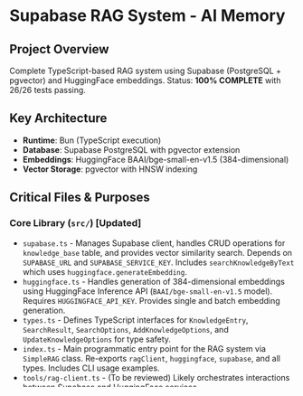 # Supabase RAG System - AI Memory

## Project Overview
Complete TypeScript-based RAG system using Supabase (PostgreSQL + pgvector) and HuggingFace embeddings. Status: **100% COMPLETE** with 26/26 tests passing.

## Key Architecture
- **Runtime**: Bun (TypeScript execution)
- **Database**: Supabase PostgreSQL with pgvector extension
- **Embeddings**: HuggingFace BAAI/bge-small-en-v1.5 (384-dimensional)
- **Vector Storage**: pgvector with HNSW indexing

## Critical Files & Purposes

### Core Library (`src/`) [Updated]
- `supabase.ts` - Manages Supabase client, handles CRUD operations for `knowledge_base` table, and provides vector similarity search. Depends on `SUPABASE_URL` and `SUPABASE_SERVICE_KEY`. Includes `searchKnowledgeByText` which uses `huggingface.generateEmbedding`.
- `huggingface.ts` - Handles generation of 384-dimensional embeddings using HuggingFace Inference API (`BAAI/bge-small-en-v1.5` model). Requires `HUGGINGFACE_API_KEY`. Provides single and batch embedding generation.
- `types.ts` - Defines TypeScript interfaces for `KnowledgeEntry`, `SearchResult`, `SearchOptions`, `AddKnowledgeOptions`, and `UpdateKnowledgeOptions` for type safety.
- `index.ts` - Main programmatic entry point for the RAG system via `SimpleRAG` class. Re-exports `ragClient`, `huggingface`, `supabase`, and all types. Includes CLI usage examples.
- `tools/rag-client.ts` - (To be reviewed) Likely orchestrates interactions between Supabase and HuggingFace services.
- `tools/smolagents_tool.py` - (To be reviewed) Python integration for SmolAgents.
- `scripts/setup.ts` - (To be reviewed) Utility for initializing with sample data.
- `scripts/manage.ts` - (To be reviewed) CLI management interface for the RAG system.

### Database Schema (`sql/`)
- Scripts 1-9 create complete database setup
- **CRITICAL**: Script 8 (`8_fix_search_function_ranking.sql`) fixes search ranking
- Script 9 adds n8n compatibility functions

### Testing (`test/`) [Validated]
- `test/test.ts` - Comprehensive test suite validating HuggingFace embedding generation, Supabase vector storage, similarity search, and data integrity. It uses `tape` for assertions and includes phases for embedding generation, vector storage, storage format verification, similarity search, and search quality/ranking.
- `test/cleanup.ts` - A utility script to delete all entries from the `knowledge_base` table in Supabase, effectively cleaning up test data.
- `test/inspect-test-records.ts` - Utility for inspecting test records in the database.
- `test/test-n8n-compatibility.ts` - Tests specific n8n integration functions.

### Tools & Scripts
- `scripts/setup.ts` - Initializes the database with sample data and performs connection tests. It adds pre-defined Bittensor-related knowledge entries.
- `scripts/manage.ts` - Provides a command-line interface for interacting with the RAG system, including `test`, `search`, `add`, and `stats` commands. It parses CLI arguments for search options.
- `src/tools/rag-client.ts` - The core RAG client. It orchestrates the search, add, update, and delete operations by interacting with `huggingface.ts` for embeddings and `supabase.ts` for database operations. It also provides connection testing and result formatting.
- `src/tools/smolagents_tool.py` - Python integration for SmolAgents. It exposes `search_knowledge_base`, `add_knowledge_entry`, and `get_knowledge_stats` as SmolAgents tools, allowing Python-based AI agents to interact with the RAG system. It handles environment variable loading and API calls to HuggingFace and Supabase.

## Known Issues & Solutions
- **Search Ranking**: Fixed in script 8 - ensures proper similarity score ordering
- **Vector Dimensions**: Must be exactly 384 for HuggingFace model compatibility
- **Database Cleanup**: Use `cleanup.ts` or `0_cleanup.sql` for clean slate

## Integration Points [Expanded]
- **n8n**:
  - Compatibility layer in `sql/9_n8n_compatibility.sql`
  - Function signature: `match_documents(query_embedding, match_count, filter)`
  - Type conversions: UUID→bigint, metadata→jsonb
  - Testing: `test/test-n8n-compatibility.ts` (10 additional tests)
- **Python**: SmolAgents tool in `tools/smolagents_tool.py`
- **REST API**: Direct Supabase client access

## Performance Notes
- HNSW indexing for fast vector similarity search
- Similarity scores: 0.5-1.0 range (1.0 = perfect match)
- Supports batch operations for efficient processing

## Alternative Architecture
Supabase Edge Functions with native `gte-small` model available (documented in `docs/supabase_semantic_search.md`) - eliminates external HuggingFace dependency.